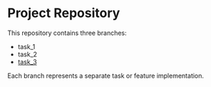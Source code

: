 # Project Repository

This repository contains three branches:
- task_1
- task_2
- [task_3](https://github.com/EvgenyChencov/ai-home/pull/1)

Each branch represents a separate task or feature implementation.
